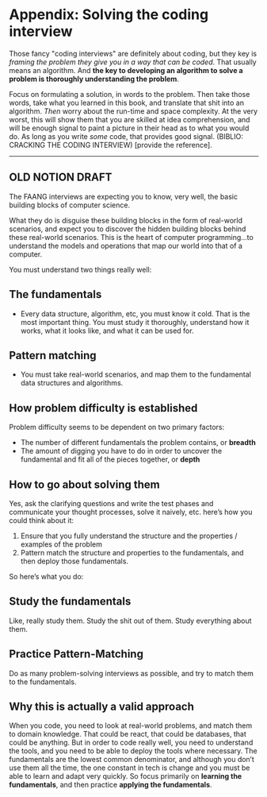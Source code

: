 # Appendix: Solving the coding interview

Those fancy "coding interviews" are definitely about coding, but they key is _framing the problem they give you in a way that can be coded_. That usually means an algorithm. And **the key to developing an algorithm to solve a problem is thoroughly understanding the problem**.

Focus on formulating a solution, in words to the problem. Then take those words, take what you learned in this book,
and translate that shit into an algorithm. _Then_ worry about the run-time and space complexity. At the very worst,
this will show them that you are skilled at idea comprehension, and will be enough signal to paint a picture in their
head as to what you would do. As long as you write _some_ code, that provides good signal. (BIBLIO: CRACKING THE CODING INTERVIEW) [provide the reference].

---

## OLD NOTION DRAFT

The FAANG interviews are expecting you to know, very well, the basic building blocks of computer science.

What they do is disguise these building blocks in the form of real-world scenarios, and expect you to discover the hidden building blocks behind these real-world scenarios. This is the heart of computer programming…to understand the models and operations that map our world into that of a computer.

You must understand two things really well:

## The fundamentals

- Every data structure, algorithm, etc, you must know it cold. That is the most important thing. You must study it thoroughly, understand how it works, what it looks like, and what it can be used for.

## Pattern matching

- You must take real-world scenarios, and map them to the fundamental data structures and algorithms.

## How problem difficulty is established

Problem difficulty seems to be dependent on two primary factors:

- The number of different fundamentals the problem contains, or **breadth**
- The amount of digging you have to do in order to uncover the fundamental and fit all of the pieces together, or **depth**

## How to go about solving them

Yes, ask the clarifying questions and write the test phases and communicate your thought processes, solve it naively, etc. here’s how you could think about it:

1. Ensure that you fully understand the structure and the properties / examples of the problem
2. Pattern match the structure and properties to the fundamentals, and then deploy those fundamentals.

So here’s what you do:

## Study the fundamentals

Like, really study them. Study the shit out of them. Study everything about them.

## Practice Pattern-Matching

Do as many problem-solving interviews as possible, and try to match them to the fundamentals.

## Why this is actually a valid approach

When you code, you need to look at real-world problems, and match them to domain knowledge. That could be react, that could be databases, that could be anything. But in order to code really well, you need to understand the tools, and you need to be able to deploy the tools where necessary. The fundamentals are the lowest common denominator, and although you don’t use them all the time, the one constant in tech is change and you must be able to learn and adapt very quickly. So focus primarily on **learning the fundamentals**, and then practice **applying the fundamentals**.
